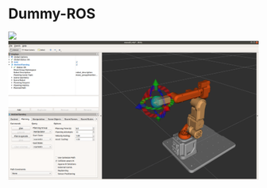 # Dummy-ROS
![]("./dummy_ros_files/img/dummy_rviz_moveit.png")
![](./dummy_ros_files/img/dummy_rviz_moveit.png)
